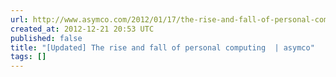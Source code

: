 ```yaml
---
url: http://www.asymco.com/2012/01/17/the-rise-and-fall-of-personal-computing/
created_at: 2012-12-21 20:53 UTC
published: false
title: "[Updated] The rise and fall of personal computing  | asymco"
tags: []
---
```



